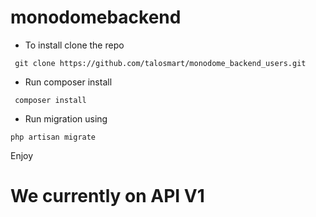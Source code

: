 # monodomebackend

- To install clone the repo
```
 git clone https://github.com/talosmart/monodome_backend_users.git
```

- Run composer install
```
 composer install
```

- Run migration using
```
php artisan migrate
```

Enjoy

# We currently on API V1
